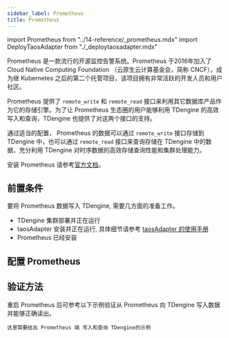 ```yaml
---
sidebar_label: Prometheus
title: Prometheus 
---
```


import Prometheus from "../14-reference/_prometheus.mdx"
import DeployTaosAdapter from "./_deploytaosadapter.mdx"

Prometheus 是一款流行的开源监控告警系统。Prometheus 于2016年加入了 Cloud Native Computing Foundation （云原生云计算基金会，简称 CNCF），成为继 Kubernetes 之后的第二个托管项目，该项目拥有非常活跃的开发人员和用户社区。

Prometheus 提供了 `remote_write` 和 `remote_read` 接口来利用其它数据库产品作为它的存储引擎。为了让 Prometheus 生态圈的用户能够利用 TDengine 的高效写入和查询，TDengine 也提供了对这两个接口的支持。

通过适当的配置， Prometheus 的数据可以通过 `remote_write` 接口存储到 TDengine 中，也可以通过 `remote_read` 接口来查询存储在 TDengine 中的数据，充分利用 TDengine 对时序数据的高效存储查询性能和集群处理能力。

安装 Prometheus 请参考[官方文档](https://prometheus.io/docs/prometheus/latest/installation/)。

## 前置条件

要将 Prometheus 数据写入 TDengine, 需要几方面的准备工作。
- TDengine 集群部署并正在运行
- taosAdapter 安装并正在运行, 具体细节请参考 [taosAdapter 的使用手册](/reference/taosadapter)
- Prometheus 已经安装

## 配置 Prometheus
<Prometheus />


## 验证方法

重启 Prometheus 后可参考以下示例验证从 Prometheus 向 TDengine 写入数据并能够正确读出。

```
这里需要给出 Prometheus 端 写入和查询 TDengine的示例
```